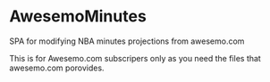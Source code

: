 # AwesemoMinutes
SPA for modifying NBA minutes projections from awesemo.com

This is for Awesemo.com subscripers only as you need the files that awesemo.com porovides.
